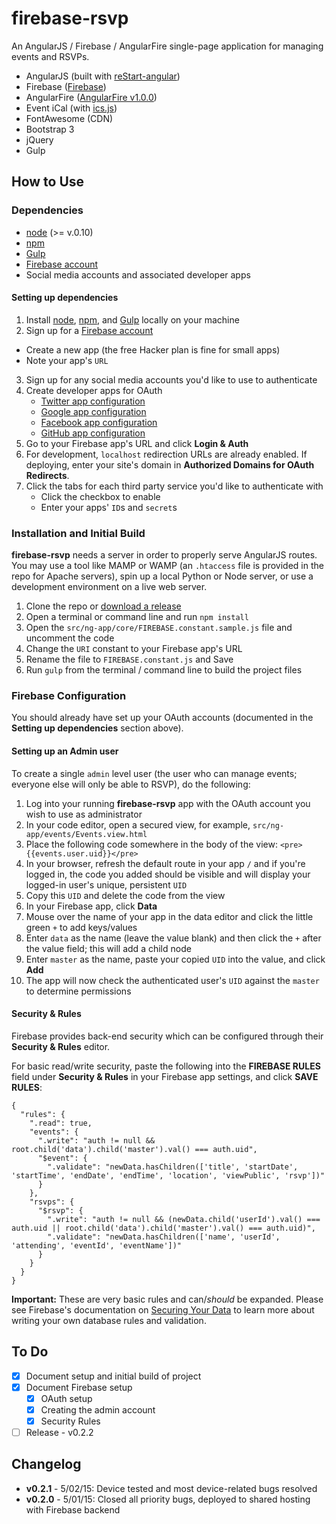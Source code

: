# firebase-rsvp

An AngularJS / Firebase / AngularFire single-page application for managing events and RSVPs.

* AngularJS (built with [reStart-angular](https://github.com/kmaida/reStart-angular))
* Firebase ([Firebase](http://www.firebase.com))
* AngularFire ([AngularFire v1.0.0](https://www.firebase.com/docs/web/libraries/angular/))
* Event iCal (with [ics.js](https://github.com/nwcell/ics.js))
* FontAwesome (CDN)
* Bootstrap 3
* jQuery
* Gulp

## How to Use

### Dependencies

* [node](https://nodejs.org/) (>= v.0.10)
* [npm](https://www.npmjs.com/)
* [Gulp](http://gulpjs.com/)
* [Firebase account](http://www.firebase.com/account)
* Social media accounts and associated developer apps

#### Setting up dependencies
 
1. Install [node](https://nodejs.org/), [npm](https://www.npmjs.com/), and [Gulp](http://gulpjs.com/) locally on your machine
2. Sign up for a [Firebase account](http://www.firebase.com/account)
  * Create a new app (the free Hacker plan is fine for small apps)
  * Note your app's `URL`
3. Sign up for any social media accounts you'd like to use to authenticate
  1. Create developer apps for OAuth
     * [Twitter app configuration](https://www.firebase.com/docs/web/guide/login/twitter.html)
     * [Google app configuration](https://www.firebase.com/docs/web/guide/login/google.html)
     * [Facebook app configuration](https://www.firebase.com/docs/web/guide/login/facebook.html)
     * [GitHub app configuration](https://www.firebase.com/docs/web/guide/login/github.html)
  2. Go to your Firebase app's URL and click **Login & Auth**
  3. For development, `localhost` redirection URLs are already enabled. If deploying, enter your site's domain in **Authorized Domains for OAuth Redirects**.
  4. Click the tabs for each third party service you'd like to authenticate with
     * Click the checkbox to enable
     * Enter your apps' `ID`s and `secret`s
 
### Installation and Initial Build

**firebase-rsvp** needs a server in order to properly serve AngularJS routes. You may use a tool like MAMP or WAMP (an `.htaccess` file is provided in the repo for Apache servers), spin up a local Python or Node server, or use a development environment on a live web server.
 
1. Clone the repo or [download a release](https://github.com/kmaida/firebase-rsvp/releases)
2. Open a terminal or command line and run `npm install`
3. Open the `src/ng-app/core/FIREBASE.constant.sample.js` file and uncomment the code
4. Change the `URI` constant to your Firebase app's URL
5. Rename the file to `FIREBASE.constant.js` and Save
6. Run `gulp` from the terminal / command line to build the project files

### Firebase Configuration

You should already have set up your OAuth accounts (documented in the **Setting up dependencies** section above).

#### Setting up an Admin user

To create a single `admin` level user (the user who can manage events; everyone else will only be able to RSVP), do the following:

1. Log into your running **firebase-rsvp** app with the OAuth account you wish to use as administrator
2. In your code editor, open a secured view, for example, `src/ng-app/events/Events.view.html`
3. Place the following code somewhere in the body of the view: `<pre>{{events.user.uid}}</pre>`
4. In your browser, refresh the default route in your app `/` and if you're logged in, the code you added should be visible and will display your logged-in user's unique, persistent `UID`
5. Copy this `UID` and delete the code from the view
6. In your Firebase app, click **Data**
7. Mouse over the name of your app in the data editor and click the little green `+` to add keys/values
8. Enter `data` as the name (leave the value blank) and then click the `+` after the value field; this will add a child node
9. Enter `master` as the name, paste your copied `UID` into the value, and click **Add**
10. The app will now check the authenticated user's `UID` against the `master` to determine permissions

#### Security & Rules

Firebase provides back-end security which can be configured through their **Security & Rules** editor. 

For basic read/write security, paste the following into the **FIREBASE RULES** field under **Security & Rules** in your Firebase app settings, and click **SAVE RULES**:

```
{
  "rules": {
    ".read": true,
    "events": {
      ".write": "auth != null && root.child('data').child('master').val() === auth.uid",
      "$event": {
        ".validate": "newData.hasChildren(['title', 'startDate', 'startTime', 'endDate', 'endTime', 'location', 'viewPublic', 'rsvp'])"
      }
    },
    "rsvps": {
      "$rsvp": {
        ".write": "auth != null && (newData.child('userId').val() === auth.uid || root.child('data').child('master').val() === auth.uid)",
        ".validate": "newData.hasChildren(['name', 'userId', 'attending', 'eventId', 'eventName'])"
      }
    }
  }
}
```

**Important:** These are very basic rules and can/*should* be expanded. Please see Firebase's documentation on [Securing Your Data](https://www.firebase.com/docs/security/guide/securing-data.html) to learn more about writing your own database rules and validation.

## To Do

- [x] Document setup and initial build of project
- [x] Document Firebase setup
  - [x] OAuth setup
  - [x] Creating the admin account
  - [x] Security Rules
- [ ] Release - v0.2.2

## Changelog

* **v0.2.1** - 5/02/15: Device tested and most device-related bugs resolved
* **v0.2.0** - 5/01/15: Closed all priority bugs, deployed to shared hosting with Firebase backend